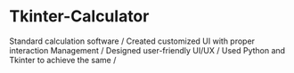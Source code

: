 # Tkinter-Calculator
Standard calculation software / 
Created customized UI with proper interaction Management / 
Designed user-friendly UI/UX /
Used Python and Tkinter to achieve the same / 

